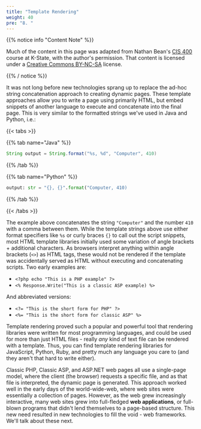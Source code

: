 ```yaml
---
title: "Template Rendering"
weight: 40
pre: "8. "
---
```


{{% notice info "Content Note" %}}

Much of the content in this page was adapted from Nathan Bean's [CIS 400](https://textbooks.cs.ksu.edu/cis400/3-web-development/02-aspdotnet/04-template-rendering/) course at K-State, with the author's permission. That content is licensed under a [Creative Commons BY-NC-SA](https://creativecommons.org/licenses/by-nc-sa/4.0/) license.

{{% / notice %}}

It was not long before new technologies sprang up to replace the ad-hoc string concatenation approach to creating dynamic pages.  These template approaches allow you to write a page using primarily HTML, but embed snippets of another language to execute and concatenate into the final page.  This is very similar to the formatted strings we've used in Java and Python, i.e.:

{{< tabs >}}

{{% tab name="Java" %}}


```java
String output = String.format("%s, %d", "Computer", 410)
```

{{% /tab %}}

{{% tab name="Python" %}}

```python
output: str = "{}, {}".format("Computer, 410)
```

{{% /tab %}}

{{< /tabs >}}

The example above concatenates the string `"Computer"` and the number `410` with a comma between them. While the template strings above use either format specifiers like `%s` or curly braces `{}` to call out the script snippets, most HTML template libraries initially used some variation of angle brackets + additional characters.  As browsers interpret anything within angle brackets (`<>`) as HTML tags, these would not be rendered if the template was accidentally served as HTML without executing and concatenating scripts.  Two early examples are:

* `<?php echo "This is a PHP example" ?>`
* `<% Response.Write("This is a classic ASP example) %>`

And abbreviated versions:

* `<?= "This is the short form for PHP" ?>`
* `<%= "This is the short form for classic ASP" %>`

Template rendering proved such a popular and powerful tool that rendering libraries were written for most programming languages, and could be used for more than just HTML files - really _any_ kind of text file can be rendered with a template.  Thus, you can find template rendering libraries for JavaScript, Python, Ruby, and pretty much any language you care to (and they aren't that hard to write either).

Classic PHP, Classic ASP, and ASP.NET web pages all use a single-page model, where the client (the browser) requests a specific file, and as that file is interpreted, the dynamic page is generated.  This approach worked well in the early days of the world-wide-web, where web sites were essentially a collection of pages.  However, as the web grew increasingly interactive, many web sites grew into full-fledged **web applications**, or full-blown programs that didn't lend themselves to a page-based structure.  This new need resulted in new technologies to fill the void - web frameworks.  We'll talk about these next.
